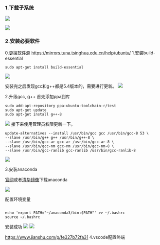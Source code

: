 ### 1.下载子系统

![](https://upload-images.jianshu.io/upload_images/5415189-406b132777749578.png?imageMogr2/auto-orient/strip%7CimageView2/2/w/1240)


![](https://upload-images.jianshu.io/upload_images/5415189-759da722a6f05673.png?imageMogr2/auto-orient/strip%7CimageView2/2/w/1240)


### 2.安装必要软件

0.[更换软件源](https://www.linuxidc.com/Linux/2017-11/148627.htm)
https://mirrors.tuna.tsinghua.edu.cn/help/ubuntu/
1.安装build-essential
```
sudo apt-get install build-essential
```
![](https://upload-images.jianshu.io/upload_images/5415189-78cca69c80437e10.png?imageMogr2/auto-orient/strip%7CimageView2/2/w/1240)

安装完之后发现gcc和g++都是5.4版本的，需要进行更新。
![](https://upload-images.jianshu.io/upload_images/5415189-077bb0fbf917c7cf.png?imageMogr2/auto-orient/strip%7CimageView2/2/w/1240)

2.升级gcc, g++
首先添加ppa到库
```
sudo add-apt-repository ppa:ubuntu-toolchain-r/test
sudo apt-get update
sudo apt-get install g++-8
```
![](https://upload-images.jianshu.io/upload_images/5415189-67806fc2235cede0.png?imageMogr2/auto-orient/strip%7CimageView2/2/w/1240)
接下来使用管理员权限更新一下。
```
update-alternatives --install /usr/bin/gcc gcc /usr/bin/gcc-8 53 \
--slave /usr/bin/g++ g++ /usr/bin/g++-8 \
--slave /usr/bin/gcc-ar gcc-ar /usr/bin/gcc-ar-8 \
--slave /usr/bin/gcc-nm gcc-nm /usr/bin/gcc-nm-8 \
--slave /usr/bin/gcc-ranlib gcc-ranlib /usr/bin/gcc-ranlib-8
```
![](https://upload-images.jianshu.io/upload_images/5415189-42a28db55856a4fc.png?imageMogr2/auto-orient/strip%7CimageView2/2/w/1240)

3.安装anaconda 

[官网](https://www.anaconda.com/distribution/)或者[清华镜像](https://mirrors.tuna.tsinghua.edu.cn/help/anaconda/)下载anaconda

![](https://upload-images.jianshu.io/upload_images/5415189-e77fc35b6452e09e.png?imageMogr2/auto-orient/strip%7CimageView2/2/w/1240)


配置环境变量
```

echo 'export PATH="~/anaconda3/bin:$PATH"' >> ~/.bashrc
source ~/.bashrc
```
安装成功
![](https://upload-images.jianshu.io/upload_images/5415189-bb6f3572fdf47e9f.png?imageMogr2/auto-orient/strip%7CimageView2/2/w/1240)
![](https://upload-images.jianshu.io/upload_images/5415189-824afee4b835411e.png?imageMogr2/auto-orient/strip%7CimageView2/2/w/1240)

https://www.jianshu.com/p/fe327b72fa31
4.vscode配置终端
